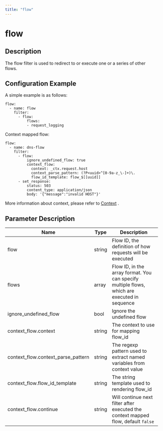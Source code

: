 ```yaml
---
title: "flow"
---
```


# flow

## Description

The flow filter is used to redirect to or execute one or a series of other flows.

## Configuration Example

A simple example is as follows:

```
flow:
  - name: flow
    filter:
      - flow:
          flows:
          - request_logging
```

Context mapped flow:

```
flow:
  - name: dns-flow
    filter:
      - flow:
          ignore_undefined_flow: true
          context_flow:
            context: _ctx.request.host
            context_parse_pattern: (?P<uuid>^[0-9a-z_\-]+)\.
            flow_id_template: flow_$[[uuid]]
      - set_response:
          status: 503
          content_type: application/json
          body: '{"message":"invalid HOST"}'

```

More information about context, please refer to [Context](../context/) .

## Parameter Description

| Name                               | Type   | Description                                                                                  |
| ---------------------------------- | ------ | -------------------------------------------------------------------------------------------- |
| flow                               | string | Flow ID, the definition of how requests will be executed                                     |
| flows                              | array  | Flow ID, in the array format. You can specify multiple flows, which are executed in sequence |
| ignore_undefined_flow              | bool   | Ignore the undefined flow                                                                    |
| context_flow.context               | string | The context to use for mapping flow_id                                                       |
| context_flow.context_parse_pattern | string | The regexp pattern used to extract named variables from context value                        |
| context_flow.flow_id_template      | string | The string template used to rendering flow_id                                                |
| context_flow.continue              | string | Will continue next filter after executed the context mapped flow, default `false`            |
